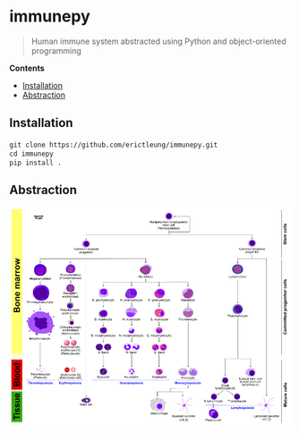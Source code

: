 # immunepy

>  Human immune system abstracted using Python and object-oriented programming

**Contents**

- [Installation](#installation)
- [Abstraction](#abstraction)

## Installation

```
git clone https://github.com/erictleung/immunepy.git
cd immunepy
pip install .
```

## Abstraction

![](img/cell_lineages.png)
